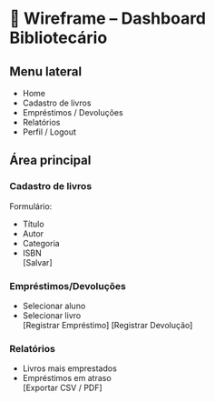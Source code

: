 # 🎨 Wireframe – Dashboard Bibliotecário

## Menu lateral
- Home
- Cadastro de livros
- Empréstimos / Devoluções
- Relatórios
- Perfil / Logout

## Área principal
### Cadastro de livros
Formulário:
- Título  
- Autor  
- Categoria  
- ISBN  
[Salvar]

### Empréstimos/Devoluções
- Selecionar aluno  
- Selecionar livro  
[Registrar Empréstimo] [Registrar Devolução]

### Relatórios
- Livros mais emprestados  
- Empréstimos em atraso  
[Exportar CSV / PDF]
